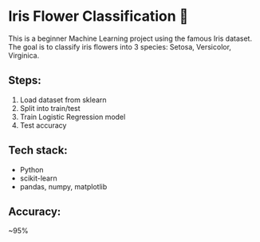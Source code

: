 # Iris Flower Classification 🌸

This is a beginner Machine Learning project using the famous Iris dataset.  
The goal is to classify iris flowers into 3 species: Setosa, Versicolor, Virginica.

## Steps:
1. Load dataset from sklearn
2. Split into train/test
3. Train Logistic Regression model
4. Test accuracy

## Tech stack:
- Python
- scikit-learn
- pandas, numpy, matplotlib

## Accuracy:
~95%

